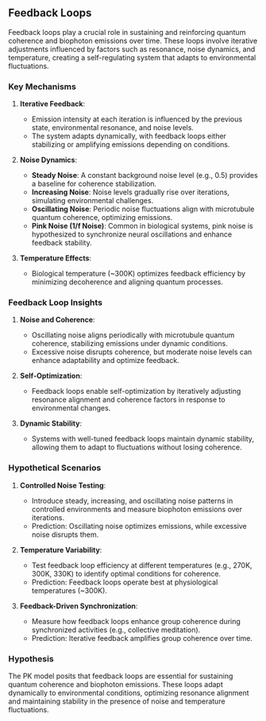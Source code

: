 ## Feedback Loops

Feedback loops play a crucial role in sustaining and reinforcing quantum coherence and biophoton emissions over time. These loops involve iterative adjustments influenced by factors such as resonance, noise dynamics, and temperature, creating a self-regulating system that adapts to environmental fluctuations.

### Key Mechanisms
1. **Iterative Feedback**:
   - Emission intensity at each iteration is influenced by the previous state, environmental resonance, and noise levels.
   - The system adapts dynamically, with feedback loops either stabilizing or amplifying emissions depending on conditions.

2. **Noise Dynamics**:
   - **Steady Noise**: A constant background noise level (e.g., 0.5) provides a baseline for coherence stabilization.
   - **Increasing Noise**: Noise levels gradually rise over iterations, simulating environmental challenges.
   - **Oscillating Noise**: Periodic noise fluctuations align with microtubule quantum coherence, optimizing emissions.
   - **Pink Noise (1/f Noise)**: Common in biological systems, pink noise is hypothesized to synchronize neural oscillations and enhance feedback stability.

3. **Temperature Effects**:
   - Biological temperature (~300K) optimizes feedback efficiency by minimizing decoherence and aligning quantum processes.

### Feedback Loop Insights
1. **Noise and Coherence**:
   - Oscillating noise aligns periodically with microtubule quantum coherence, stabilizing emissions under dynamic conditions.
   - Excessive noise disrupts coherence, but moderate noise levels can enhance adaptability and optimize feedback.

2. **Self-Optimization**:
   - Feedback loops enable self-optimization by iteratively adjusting resonance alignment and coherence factors in response to environmental changes.

3. **Dynamic Stability**:
   - Systems with well-tuned feedback loops maintain dynamic stability, allowing them to adapt to fluctuations without losing coherence.

### Hypothetical Scenarios
1. **Controlled Noise Testing**:
   - Introduce steady, increasing, and oscillating noise patterns in controlled environments and measure biophoton emissions over iterations.
   - Prediction: Oscillating noise optimizes emissions, while excessive noise disrupts them.

2. **Temperature Variability**:
   - Test feedback loop efficiency at different temperatures (e.g., 270K, 300K, 330K) to identify optimal conditions for coherence.
   - Prediction: Feedback loops operate best at physiological temperatures (~300K).

3. **Feedback-Driven Synchronization**:
   - Measure how feedback loops enhance group coherence during synchronized activities (e.g., collective meditation).
   - Prediction: Iterative feedback amplifies group coherence over time.

### Hypothesis
The PK model posits that feedback loops are essential for sustaining quantum coherence and biophoton emissions. These loops adapt dynamically to environmental conditions, optimizing resonance alignment and maintaining stability in the presence of noise and temperature fluctuations.
